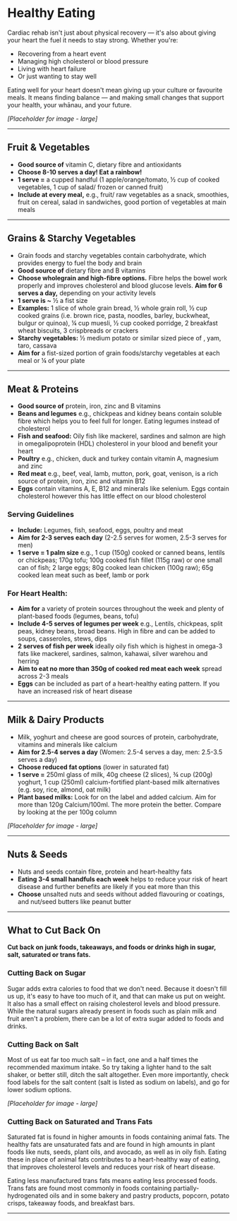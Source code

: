 # Healthy Eating

Cardiac rehab isn't just about physical recovery — it's also about giving your heart the fuel it needs to stay strong. Whether you're:

- Recovering from a heart event
- Managing high cholesterol or blood pressure
- Living with heart failure
- Or just wanting to stay well

Eating well for your heart doesn't mean giving up your culture or favourite meals. It means finding balance — and making small changes that support your health, your whānau, and your future.

*[Placeholder for image - large]*

---

## Fruit & Vegetables

- **Good source of** vitamin C, dietary fibre and antioxidants
- **Choose 8-10 serves a day! Eat a rainbow!**
- **1 serve =** a cupped handful (1 apple/orange/tomato, ½ cup of cooked vegetables, 1 cup of salad/ frozen or canned fruit)
- **Include at every meal,** e.g., fruit/ raw vegetables as a snack, smoothies, fruit on cereal, salad in sandwiches, good portion of vegetables at main meals

---

## Grains & Starchy Vegetables

- Grain foods and starchy vegetables contain carbohydrate, which provides energy to fuel the body and brain
- **Good source of** dietary fibre and B vitamins
- **Choose wholegrain and high-fibre options.** Fibre helps the bowel work properly and improves cholesterol and blood glucose levels. **Aim for 6 serves a day,** depending on your activity levels
- **1 serve is ~** ½ a fist size
- **Examples:** 1 slice of whole grain bread, ½ whole grain roll, ½ cup cooked grains (i.e. brown rice, pasta, noodles, barley, buckwheat, bulgur or quinoa), ¼ cup muesli, ½ cup cooked porridge, 2 breakfast wheat biscuits, 3 crispbreads or crackers
- **Starchy vegetables:** ½ medium potato or similar sized piece of , yam, taro, cassava
- **Aim for** a fist-sized portion of grain foods/starchy vegetables at each meal or ¼ of your plate

---

## Meat & Proteins

- **Good source of** protein, iron, zinc and B vitamins
- **Beans and legumes** e.g., chickpeas and kidney beans contain soluble fibre which helps you to feel full for longer. Eating legumes instead of cholesterol
- **Fish and seafood:** Oily fish like mackerel, sardines and salmon are high in omegalipoprotein (HDL) cholesterol in your blood and benefit your heart
- **Poultry** e.g., chicken, duck and turkey contain vitamin A, magnesium and zinc
- **Red meat** e.g., beef, veal, lamb, mutton, pork, goat, venison, is a rich source of protein, iron, zinc and vitamin B12
- **Eggs** contain vitamins A, E, B12 and minerals like selenium. Eggs contain cholesterol however this has little effect on our blood cholesterol

### Serving Guidelines

- **Include:** Legumes, fish, seafood, eggs, poultry and meat
- **Aim for 2-3 serves each day** (2-2.5 serves for women, 2.5-3 serves for men)
- **1 serve = 1 palm size** e.g., 1 cup (150g) cooked or canned beans, lentils or chickpeas; 170g tofu; 100g cooked fish fillet (115g raw) or one small can of fish; 2 large eggs; 80g cooked lean chicken (100g raw); 65g cooked lean meat such as beef, lamb or pork

### For Heart Health:

- **Aim for** a variety of protein sources throughout the week and plenty of plant-based foods (legumes, beans, tofu)
- **Include 4-5 serves of legumes per week** e.g., Lentils, chickpeas, split peas, kidney beans, broad beans. High in fibre and can be added to soups, casseroles, stews, dips
- **2 serves of fish per week** ideally oily fish which is highest in omega-3 fats like mackerel, sardines, salmon, kahawai, silver warehou and herring
- **Aim to eat no more than 350g of cooked red meat each week** spread across 2-3 meals
- **Eggs** can be included as part of a heart-healthy eating pattern. If you have an increased risk of heart disease

---

## Milk & Dairy Products

- Milk, yoghurt and cheese are good sources of protein, carbohydrate, vitamins and minerals like calcium
- **Aim for 2.5-4 serves a day** (Women: 2.5-4 serves a day, men: 2.5-3.5 serves a day)
- **Choose reduced fat options** (lower in saturated fat)
- **1 serve =** 250ml glass of milk, 40g cheese (2 slices), ¾ cup (200g) yoghurt, 1 cup (250ml) calcium-fortified plant-based milk alternatives (e.g. soy, rice, almond, oat milk)
- **Plant based milks:** Look for on the label and added calcium. Aim for more than 120g Calcium/100ml. The more protein the better. Compare by looking at the per 100g column

*[Placeholder for image - large]*

---

## Nuts & Seeds

- Nuts and seeds contain fibre, protein and heart-healthy fats
- **Eating 3-4 small handfuls each week** helps to reduce your risk of heart disease and further benefits are likely if you eat more than this
- **Choose** unsalted nuts and seeds without added flavouring or coatings, and nut/seed butters like peanut butter

---

## What to Cut Back On

**Cut back on junk foods, takeaways, and foods or drinks high in sugar, salt, saturated or trans fats.**

### Cutting Back on Sugar

Sugar adds extra calories to food that we don't need. Because it doesn't fill us up, it's easy to have too much of it, and that can make us put on weight. It also has a small effect on raising cholesterol levels and blood pressure. While the natural sugars already present in foods such as plain milk and fruit aren't a problem, there can be a lot of extra sugar added to foods and drinks.

### Cutting Back on Salt

Most of us eat far too much salt – in fact, one and a half times the recommended maximum intake. So try taking a lighter hand to the salt shaker, or better still, ditch the salt altogether. Even more importantly, check food labels for the salt content (salt is listed as sodium on labels), and go for lower sodium options.

*[Placeholder for image - large]*

### Cutting Back on Saturated and Trans Fats

Saturated fat is found in higher amounts in foods containing animal fats. The healthy fats are unsaturated fats and are found in high amounts in plant foods like nuts, seeds, plant oils, and avocado, as well as in oily fish. Eating these in place of animal fats contributes to a heart-healthy way of eating, that improves cholesterol levels and reduces your risk of heart disease.

Eating less manufactured trans fats means eating less processed foods. Trans fats are found most commonly in foods containing partially-hydrogenated oils and in some bakery and pastry products, popcorn, potato crisps, takeaway foods, and breakfast bars.

---